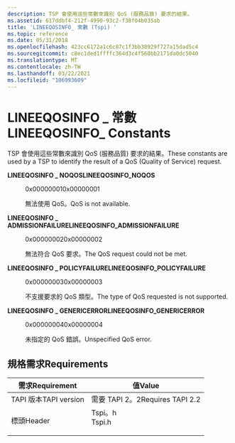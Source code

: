 ```yaml
---
description: TSP 會使用這些常數來識別 QoS (服務品質) 要求的結果。
ms.assetid: 617ddbf4-212f-4990-93c2-f38f04b035ab
title: 'LINEEQOSINFO_ 常數 (Tspi) '
ms.topic: reference
ms.date: 05/31/2018
ms.openlocfilehash: 423cc6172a1c6c87c1f3bb38929f727a15dad5c4
ms.sourcegitcommit: c8ec1ded1ffffc364d3c4f560bb2171da0dc5040
ms.translationtype: MT
ms.contentlocale: zh-TW
ms.lasthandoff: 03/22/2021
ms.locfileid: "106993609"
---
```

# <a name="lineeqosinfo_-constants"></a><span data-ttu-id="db347-103">LINEEQOSINFO \_ 常數</span><span class="sxs-lookup"><span data-stu-id="db347-103">LINEEQOSINFO\_ Constants</span></span>

<span data-ttu-id="db347-104">TSP 會使用這些常數來識別 QoS (服務品質) 要求的結果。</span><span class="sxs-lookup"><span data-stu-id="db347-104">These constants are used by a TSP to identify the result of a QoS (Quality of Service) request.</span></span>

<dl> <dt>

<span data-ttu-id="db347-105"><span id="LINEEQOSINFO_NOQOS"></span><span id="lineeqosinfo_noqos"></span>**LINEEQOSINFO \_ NOQOS**</span><span class="sxs-lookup"><span data-stu-id="db347-105"><span id="LINEEQOSINFO_NOQOS"></span><span id="lineeqosinfo_noqos"></span>**LINEEQOSINFO\_NOQOS**</span></span>
</dt> <dd> <dl> <dt>

 <span data-ttu-id="db347-106">0x00000001</span><span class="sxs-lookup"><span data-stu-id="db347-106">0x00000001</span></span>
</dt> <dt>



<span data-ttu-id="db347-107">無法使用 QoS。</span><span class="sxs-lookup"><span data-stu-id="db347-107">QoS is not available.</span></span>


</dt> </dl> </dd> <dt>

<span data-ttu-id="db347-108"><span id="LINEEQOSINFO_ADMISSIONFAILURE"></span><span id="lineeqosinfo_admissionfailure"></span>**LINEEQOSINFO \_ ADMISSIONFAILURE**</span><span class="sxs-lookup"><span data-stu-id="db347-108"><span id="LINEEQOSINFO_ADMISSIONFAILURE"></span><span id="lineeqosinfo_admissionfailure"></span>**LINEEQOSINFO\_ADMISSIONFAILURE**</span></span>
</dt> <dd> <dl> <dt>

 <span data-ttu-id="db347-109">0x00000002</span><span class="sxs-lookup"><span data-stu-id="db347-109">0x00000002</span></span>
</dt> <dt>



<span data-ttu-id="db347-110">無法符合 QoS 要求。</span><span class="sxs-lookup"><span data-stu-id="db347-110">The QoS request could not be met.</span></span>


</dt> </dl> </dd> <dt>

<span data-ttu-id="db347-111"><span id="LINEEQOSINFO_POLICYFAILURE"></span><span id="lineeqosinfo_policyfailure"></span>**LINEEQOSINFO \_ POLICYFAILURE**</span><span class="sxs-lookup"><span data-stu-id="db347-111"><span id="LINEEQOSINFO_POLICYFAILURE"></span><span id="lineeqosinfo_policyfailure"></span>**LINEEQOSINFO\_POLICYFAILURE**</span></span>
</dt> <dd> <dl> <dt>

 <span data-ttu-id="db347-112">0x00000003</span><span class="sxs-lookup"><span data-stu-id="db347-112">0x00000003</span></span>
</dt> <dt>



<span data-ttu-id="db347-113">不支援要求的 QoS 類型。</span><span class="sxs-lookup"><span data-stu-id="db347-113">The type of QoS requested is not supported.</span></span>


</dt> </dl> </dd> <dt>

<span data-ttu-id="db347-114"><span id="LINEEQOSINFO_GENERICERROR"></span><span id="lineeqosinfo_genericerror"></span>**LINEEQOSINFO \_ GENERICERROR**</span><span class="sxs-lookup"><span data-stu-id="db347-114"><span id="LINEEQOSINFO_GENERICERROR"></span><span id="lineeqosinfo_genericerror"></span>**LINEEQOSINFO\_GENERICERROR**</span></span>
</dt> <dd> <dl> <dt>

 <span data-ttu-id="db347-115">0x00000004</span><span class="sxs-lookup"><span data-stu-id="db347-115">0x00000004</span></span>
</dt> <dt>



<span data-ttu-id="db347-116">未指定的 QoS 錯誤。</span><span class="sxs-lookup"><span data-stu-id="db347-116">Unspecified QoS error.</span></span>


</dt> </dl> </dd> </dl>

## <a name="requirements"></a><span data-ttu-id="db347-117">規格需求</span><span class="sxs-lookup"><span data-stu-id="db347-117">Requirements</span></span>



| <span data-ttu-id="db347-118">需求</span><span class="sxs-lookup"><span data-stu-id="db347-118">Requirement</span></span> | <span data-ttu-id="db347-119">值</span><span class="sxs-lookup"><span data-stu-id="db347-119">Value</span></span> |
|-------------------------|-----------------------------------------------------------------------------------|
| <span data-ttu-id="db347-120">TAPI 版本</span><span class="sxs-lookup"><span data-stu-id="db347-120">TAPI version</span></span><br/> | <span data-ttu-id="db347-121">需要 TAPI 2。2</span><span class="sxs-lookup"><span data-stu-id="db347-121">Requires TAPI 2.2</span></span><br/>                                                      |
| <span data-ttu-id="db347-122">標頭</span><span class="sxs-lookup"><span data-stu-id="db347-122">Header</span></span><br/>       | <dl> <span data-ttu-id="db347-123"><dt>Tspi。h</dt></span><span class="sxs-lookup"><span data-stu-id="db347-123"><dt>Tspi.h</dt></span></span> </dl> |



 

 




